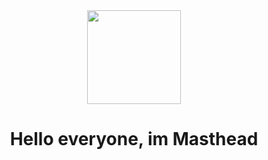 <div id="header" align="center">
<img src="https://media.giphy.com/media/rBodBIYwtWVOBUXQBp/giphy.gif" width="150"/>
<h1>Hello everyone, im Masthead</h1>
